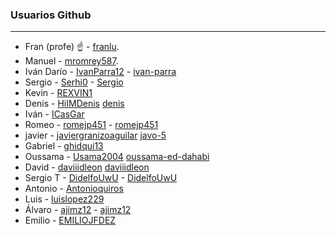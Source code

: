 ### Usuarios Github
----
* Fran (profe) :point_up: - [franlu](https://github.com/franlu).
* Manuel - [mromrey587](https://github.com/mromrey587/1-GSDAM-Programacion).
* Iván Darío - [IvanParra12](https://github.com/IvanParra12/1DAM-Programacion) - [ivan-parra](https://stackoverflow.com/users/20324559/ivan-parra)
* Sergio - [Serhi0](https://github.com/Serhi0) - [Sergio](https://es.stackoverflow.com/users/309792/sergio)
* Kevin - [REXVIN1](https://github.com/REXVIN1)
* Denis - [HiIMDenis](https://github.com/HiIMDenis) [denis](https://stackoverflow.com/users/20324506/denis)
* Iván - [ICasGar](https://github.com/ICasGar)
* Romeo - [romejp451](https://github.com/romejp451) - [romejp451](https://es.stackoverflow.com/users/308508/romejp451)
* javier - [javiergranizoaguilar](https://github.com/javiergranizoaguilar)  [javo-5](https://stackoverflow.com/users/20324508/javo-5)
* Gabriel - [ghidqui13](https://github.com/ghidqui13/1DAM-Programacion)
* Oussama - [Usama2004](https://github.com/Usama2004) [oussama-ed-dahabi](https://stackoverflow.com/users/20324541/oussama-ed-dahabi)
* David - [daviiidleon](https://github.com/daviiidleon) [daviiidleon](https://es.stackoverflow.com/users/308511/daviiidleon)
* Sergio T - [DidelfoUwU](https://github.com/didelfouwu) - [DidelfoUwU](https://es.stackoverflow.com/users/308507/didelfouwu)
* Antonio - [Antonioquiros](https://github.com/Antonioquiros)
* Luis - [luislopez229](https://github.com/luislopez229)
* Álvaro - [ajimz12](https://github.com/ajimz12) - [ajimz12](https://stackoverflow.com/users/20479567/%c3%81lvaro)
* Emilio - [EMILIOJFDEZ](https://github.com/EMILIOJFDEZ)
